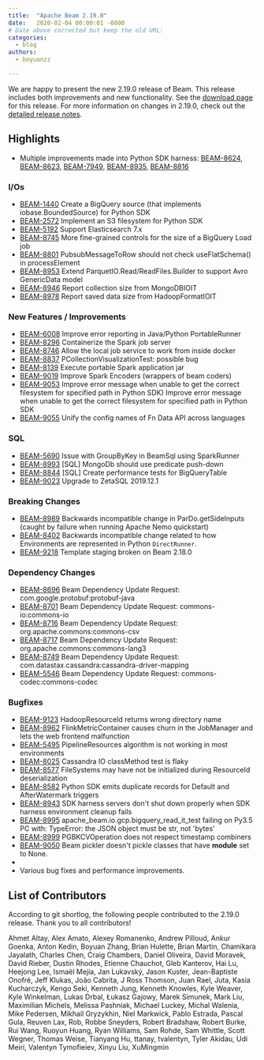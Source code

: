 ```yaml
---
title:  "Apache Beam 2.19.0"
date:   2020-02-04 00:00:01 -0800
# Date above corrected but keep the old URL:
categories:
  - blog
authors:
  - boyuanzz

---
```

<!--
Licensed under the Apache License, Version 2.0 (the "License");
you may not use this file except in compliance with the License.
You may obtain a copy of the License at

http://www.apache.org/licenses/LICENSE-2.0

Unless required by applicable law or agreed to in writing, software
distributed under the License is distributed on an "AS IS" BASIS,
WITHOUT WARRANTIES OR CONDITIONS OF ANY KIND, either express or implied.
See the License for the specific language governing permissions and
limitations under the License.
-->

We are happy to present the new 2.19.0 release of Beam. This release includes both improvements and new functionality.
See the [download page](/get-started/downloads/#2190-2020-02-04) for this release.<!--more-->
For more information on changes in 2.19.0, check out the
[detailed release notes](https://issues.apache.org/jira/secure/ReleaseNote.jspa?projectId=12319527&version=12346582).

## Highlights
 * Multiple improvements made into Python SDK harness: 
 [BEAM-8624](https://issues.apache.org/jira/browse/BEAM-8624), 
 [BEAM-8623](https://issues.apache.org/jira/browse/BEAM-8623), 
 [BEAM-7949](https://issues.apache.org/jira/browse/BEAM-7949), 
 [BEAM-8935](https://issues.apache.org/jira/browse/BEAM-8935), 
 [BEAM-8816](https://issues.apache.org/jira/browse/BEAM-8816)

### I/Os
* [BEAM-1440](https://issues.apache.org/jira/browse/BEAM-1440) Create a BigQuery source (that implements iobase.BoundedSource) for Python SDK
* [BEAM-2572](https://issues.apache.org/jira/browse/BEAM-2572) Implement an S3 filesystem for Python SDK
* [BEAM-5192](https://issues.apache.org/jira/browse/BEAM-5192) Support Elasticsearch 7.x
* [BEAM-8745](https://issues.apache.org/jira/browse/BEAM-8745) More fine-grained controls for the size of a BigQuery Load job
* [BEAM-8801](https://issues.apache.org/jira/browse/BEAM-8801) PubsubMessageToRow should not check useFlatSchema() in processElement
* [BEAM-8953](https://issues.apache.org/jira/browse/BEAM-8953) Extend ParquetIO.Read/ReadFiles.Builder to support Avro GenericData model
* [BEAM-8946](https://issues.apache.org/jira/browse/BEAM-8946) Report collection size from MongoDBIOIT
* [BEAM-8978](https://issues.apache.org/jira/browse/BEAM-8978) Report saved data size from HadoopFormatIOIT

### New Features / Improvements
* [BEAM-6008](https://issues.apache.org/jira/browse/BEAM-6008) Improve error reporting in Java/Python PortableRunner
* [BEAM-8296](https://issues.apache.org/jira/browse/BEAM-8296) Containerize the Spark job server
* [BEAM-8746](https://issues.apache.org/jira/browse/BEAM-8746) Allow the local job service to work from inside docker
* [BEAM-8837](https://issues.apache.org/jira/browse/BEAM-8837) PCollectionVisualizationTest: possible bug
* [BEAM-8139](https://issues.apache.org/jira/browse/BEAM-8139) Execute portable Spark application jar
* [BEAM-9019](https://issues.apache.org/jira/browse/BEAM-9019) Improve Spark Encoders (wrappers of beam coders)
* [BEAM-9053](https://issues.apache.org/jira/browse/BEAM-9053) Improve error message when unable to get the correct filesystem for specified path in Python SDK) Improve error message when unable to get the correct filesystem for specified path in Python SDK
* [BEAM-9055](https://issues.apache.org/jira/browse/BEAM-9055) Unify the config names of Fn Data API across languages

### SQL
* [BEAM-5690](https://issues.apache.org/jira/browse/BEAM-5690) Issue with GroupByKey in BeamSql using SparkRunner
* [BEAM-8993](https://issues.apache.org/jira/browse/BEAM-8993) [SQL] MongoDb should use predicate push-down
* [BEAM-8844](https://issues.apache.org/jira/browse/BEAM-8844) [SQL] Create performance tests for BigQueryTable
* [BEAM-9023](https://issues.apache.org/jira/browse/BEAM-9023) Upgrade to ZetaSQL 2019.12.1

### Breaking Changes
* [BEAM-8989](https://issues.apache.org/jira/browse/BEAM-8989) Backwards incompatible change in ParDo.getSideInputs (caught by failure when running Apache Nemo quickstart)
* [BEAM-8402](https://issues.apache.org/jira/browse/BEAM-8402) Backwards incompatible change related to how Environments are represented in Python `DirectRunner`.
* [BEAM-9218](https://issues.apache.org/jira/browse/BEAM-9218) Template staging broken on Beam 2.18.0

### Dependency Changes
* [BEAM-8696](https://issues.apache.org/jira/browse/BEAM-8696) Beam Dependency Update Request: com.google.protobuf:protobuf-java
* [BEAM-8701](https://issues.apache.org/jira/browse/BEAM-8701) Beam Dependency Update Request: commons-io:commons-io
* [BEAM-8716](https://issues.apache.org/jira/browse/BEAM-8716) Beam Dependency Update Request: org.apache.commons:commons-csv
* [BEAM-8717](https://issues.apache.org/jira/browse/BEAM-8717) Beam Dependency Update Request: org.apache.commons:commons-lang3
* [BEAM-8749](https://issues.apache.org/jira/browse/BEAM-8749) Beam Dependency Update Request: com.datastax.cassandra:cassandra-driver-mapping
* [BEAM-5546](https://issues.apache.org/jira/browse/BEAM-5546) Beam Dependency Update Request: commons-codec:commons-codec

### Bugfixes
* [BEAM-9123](https://issues.apache.org/jira/browse/BEAM-9123) HadoopResourceId returns wrong directory name
* [BEAM-8962](https://issues.apache.org/jira/browse/BEAM-8962) FlinkMetricContainer causes churn in the JobManager and lets the web frontend malfunction
* [BEAM-5495](https://issues.apache.org/jira/browse/BEAM-5495) PipelineResources algorithm is not working in most environments
* [BEAM-8025](https://issues.apache.org/jira/browse/BEAM-8025) Cassandra IO classMethod test is flaky
* [BEAM-8577](https://issues.apache.org/jira/browse/BEAM-8577) FileSystems may have not be initialized during ResourceId deserialization
* [BEAM-8582](https://issues.apache.org/jira/browse/BEAM-8582) Python SDK emits duplicate records for Default and AfterWatermark triggers
* [BEAM-8943](https://issues.apache.org/jira/browse/BEAM-8943) SDK harness servers don't shut down properly when SDK harness environment cleanup fails
* [BEAM-8995](https://issues.apache.org/jira/browse/BEAM-8995) apache_beam.io.gcp.bigquery_read_it_test failing on Py3.5 PC with: TypeError: the JSON object must be str, not 'bytes'
* [BEAM-8999](https://issues.apache.org/jira/browse/BEAM-8999) PGBKCVOperation does not respect timestamp combiners
* [BEAM-9050](https://issues.apache.org/jira/browse/BEAM-9050) Beam pickler doesn't pickle classes that have __module__ set to None.
* 
* Various bug fixes and performance improvements.

## List of Contributors

According to git shortlog, the following people contributed to the 2.19.0 release. Thank you to all contributors!

Ahmet Altay, Alex Amato, Alexey Romanenko, Andrew Pilloud, Ankur Goenka, Anton Kedin, Boyuan Zhang, Brian Hulette, Brian Martin, Chamikara Jayalath, Charles Chen, Craig Chambers, Daniel Oliveira, David Moravek, David Rieber, Dustin Rhodes, Etienne Chauchot, Gleb Kanterov, Hai Lu, Heejong Lee, Ismaël Mejía, Jan Lukavský, Jason Kuster, Jean-Baptiste Onofré, Jeff Klukas, João Cabrita, J Ross Thomson, Juan Rael, Juta, Kasia Kucharczyk, Kengo Seki, Kenneth Jung, Kenneth Knowles, Kyle Weaver, Kyle Winkelman, Lukas Drbal, Łukasz Gajowy, Marek Simunek, Mark Liu, Maximilian Michels, Melissa Pashniak, Michael Luckey, Michal Walenia, Mike Pedersen, Mikhail Gryzykhin, Niel Markwick, Pablo Estrada, Pascal Gula, Reuven Lax, Rob, Robbe Sneyders, Robert Bradshaw, Robert Burke, Rui Wang, Ruoyun Huang, Ryan Williams, Sam Rohde, Sam Whittle, Scott Wegner, Thomas Weise, Tianyang Hu, ttanay, tvalentyn, Tyler Akidau, Udi Meiri, Valentyn Tymofieiev, Xinyu Liu, XuMingmin
